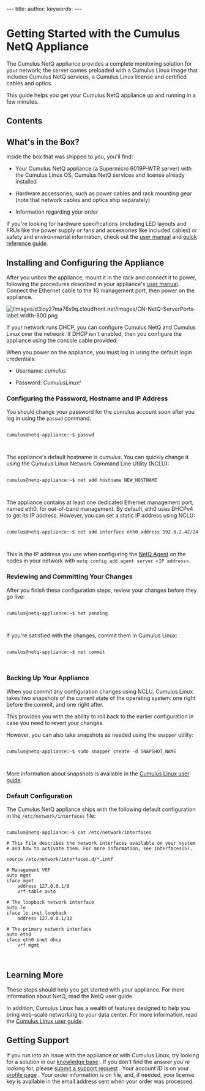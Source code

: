 \--- title: author: keywords: ---

# Getting Started with the Cumulus NetQ Appliance

The Cumulus NetQ appliance provides a complete monitoring solution for
your network; the server comes preloaded with a Cumulus Linux image that
includes Cumulus NetQ services, a Cumulus Linux license and certified
cables and optics.

This guide helps you get your Cumulus NetQ appliance up and running in a
few
minutes.

<div id="src-9013777_GettingStartedwiththeCumulusNetQAppliance-Contents" class="section section-1">

## Contents

</div>

<div id="src-9013777_safe-id-R2V0dGluZ1N0YXJ0ZWR3aXRodGhlQ3VtdWx1c05ldFFBcHBsaWFuY2UtV2hhdCdzaW50aGVCb3g_" class="section section-1">

## What's in the Box?

Inside the box that was shipped to you, you'll find:

  - Your Cumulus NetQ appliance (a Supermicro 6019P-WTR server) with the
    Cumulus Linux OS, Cumulus NetQ services and license already
    installed

  - Hardware accessories, such as power cables and rack mounting gear
    (note that network cables and optics ship separately)

  - Information regarding your order

If you're looking for hardware specifications (including LED layouts and
FRUs like the power supply or fans and accessories like included cables)
or safety and environmental information, check out the [user
manual](https://www.supermicro.com/manuals/superserver/1U/MNL-1943.pdf)
and [quick reference
guide](https://www.supermicro.com/QuickRefs/superserver/1U/QRG-1943.pdf).

</div>

<div id="src-9013777_GettingStartedwiththeCumulusNetQAppliance-InstallingandConfiguringtheAppliance" class="section section-1">

## Installing and Configuring the Appliance

After you unbox the appliance, mount it in the rack and connect it to
power, following the procedures described in your appliance's [user
manual](https://www.supermicro.com/manuals/superserver/1U/MNL-1943.pdf).
Connect the Ethernet cable to the 1G management port, then power on the
appliance.

![/images/d3loy27ma76s9q.cloudfront.net/images/CN-NetQ-ServerPorts-label.width-800.png](/images/d3loy27ma76s9q.cloudfront.net/images/CN-NetQ-ServerPorts-label.width-800.png)

If your network runs DHCP, you can configure Cumulus NetQ and Cumulus
Linux over the network. If DHCP isn't enabled, then you configure the
appliance using the console cable provided.

When you power on the appliance, you must log in using the default login
credentials:

  - Username: *cumulus*

  - Password:
*CumulusLinux\!*

<div id="src-9013777_safe-id-R2V0dGluZ1N0YXJ0ZWR3aXRodGhlQ3VtdWx1c05ldFFBcHBsaWFuY2UtQ29uZmlndXJpbmd0aGVQYXNzd29yZCxIb3N0bmFtZWFuZElQQWRkcmVzcw" class="section section-2">

### Configuring the Password, Hostname and IP Address

You should change your password for the cumulus account soon after you
log in using the `passwd` command.

``` 
                
cumulus@netq-appliance:~$ passwd

    
```

The appliance's default hostname is *cumulus*. You can quickly change it
using the Cumulus Linux Network Command Line Utility (NCLU):

``` 
                
cumulus@netq-appliance:~$ net add hostname NEW_HOSTNAME

    
```

The appliance contains at least one dedicated Ethernet management port,
named eth0, for out-of-band management. By default, eth0 uses DHCPv4 to
get its IP address. However, you can set a static IP address using NCLU:

``` 
                
cumulus@netq-appliance:~$ net add interface eth0 address 192.0.2.42/24

    
```

This is the IP address you use when configuring the [NetQ
Agent](https://docs.cumulusnetworks.com/display/NETQ/Install+NetQ#InstallNetQ-SetUptheNetQAgents)
on the nodes in your network with `netq config add agent server <IP
address>`.

</div>

<div id="src-9013777_GettingStartedwiththeCumulusNetQAppliance-ReviewingandCommittingYourChanges" class="section section-2">

### Reviewing and Committing Your Changes

After you finish these configuration steps, review your changes before
they go live:

``` 
                
cumulus@netq-appliance:~$ net pending

    
```

If you're satisfied with the changes, commit them in Cumulus Linux:

``` 
                
cumulus@netq-appliance:~$ net commit

    
```

</div>

<div id="src-9013777_GettingStartedwiththeCumulusNetQAppliance-BackingUpYourAppliance" class="section section-2">

### Backing Up Your Appliance

When you commit any configuration changes using NCLU, Cumulus Linux
takes two snapshots of the current state of the operating system: one
right before the commit, and one right after.

This provides you with the ability to roll back to the earlier
configuration in case you need to revert your changes.

However, you can also take snapshots as needed using the `snapper`
utility:

``` 
                
cumulus@netq-appliance:~$ sudo snapper create -d SNAPSHOT_NAME 

    
```

More information about snapshots is available in the [Cumulus Linux user
guide](https://docs.cumulusnetworks.com/display/DOCS/Using+Snapshots).

</div>

<div id="src-9013777_GettingStartedwiththeCumulusNetQAppliance-DefaultConfiguration" class="section section-2">

### Default Configuration

The Cumulus NetQ appliance ships with the following default
configuration in the `/etc/network/interfaces` file:

``` 
                
cumulus@netq-appliance:~$ cat /etc/network/interfaces
 
# This file describes the network interfaces available on your system
# and how to activate them. For more information, see interfaces(5).
 
source /etc/network/interfaces.d/*.intf
 
# Management VRF
auto mgmt
iface mgmt
    address 127.0.0.1/8
    vrf-table auto
 
# The loopback network interface
auto lo
iface lo inet loopback
    address 127.0.0.1/32
 
# The primary network interface
auto eth0
iface eth0 inet dhcp
    vrf mgmt

    
```

</div>

</div>

<div id="src-9013777_GettingStartedwiththeCumulusNetQAppliance-LearningMore" class="section section-1">

## Learning More

These steps should help you get started with your appliance. For more
information about NetQ, read the NetQ user guide.

In addition, Cumulus Linux has a wealth of features designed to help you
bring web-scale networking to your data center. For more information,
read the [Cumulus Linux user
guide](https://docs.cumulusnetworks.com/display/DOCS).

</div>

<div id="src-9013777_GettingStartedwiththeCumulusNetQAppliance-GettingSupport" class="section section-1">

## Getting Support

If you run into an issue with the appliance or with Cumulus Linux, try
looking for a solution in our [knowledge
base](https://support.cumulusnetworks.com/hc/en-us) . If you don't find
the answer you're looking for, please [submit a support
request](https://support.cumulusnetworks.com/hc/en-us/requests/new) .
Your account ID is on your [profile
page](https://cumulusnetworks.com/profile/) . Your order information is
on file, and, if needed, your license key is available in the email
address sent when your order was processed.

</div>
